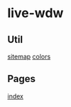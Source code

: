 # live-wdw

## Util
[sitemap](https://rawgit.com/cromozooom/live-wdw/master/sitemap.html)
[colors](https://rawgit.com/cromozooom/live-wdw/master/colors.html)

## Pages
[index](https://rawgit.com/cromozooom/live-wdw/master/index.html)
